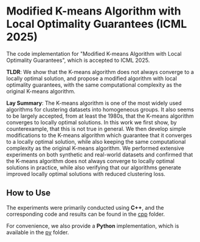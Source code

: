 # Modified K-means Algorithm with Local Optimality Guarantees (ICML 2025)
The code implementation for "Modified K-means Algorithm with Local Optimality Guarantees", which is accepted to ICML 2025.

**TLDR**:
We show that the K-means algorithm does not always converge to a locally optimal solution, and propose a modified algorithm with local optimality guarantees, with the same computational complexity as the original K-means algorithm.

**Lay Summary**:
The K-means algorithm is one of the most widely used algorithms for clustering datasets into homogeneous groups. It also seems to be largely accepted, from at least the 1980s, that the K-means algorithm converges to locally optimal solutions. In this work we first show, by counterexample, that this is not true in general. We then develop simple modifications to the K-means algorithm which guarantee that it converges to a locally optimal solution, while also keeping the same computational complexity as the original K-means algorithm. We performed extensive experiments on both synthetic and real-world datasets and confirmed that the K-means algorithm does not always converge to locally optimal solutions in practice, while also verifying that our algorithms generate improved locally optimal solutions with reduced clustering loss.

## How to Use

The experiments were primarily conducted using **C++**, and the corresponding code and results can be found in the [cpp](./cpp) folder.

For convenience, we also provide a **Python** implementation, which is available in the [py](./py) folder.  

